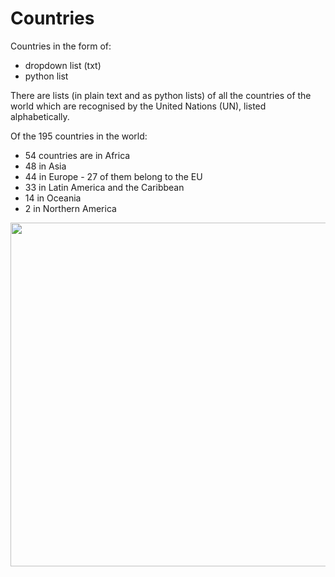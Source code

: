 # Countries
Countries in the form of:
- dropdown list (txt) 
- python list 
              
There are lists (in plain text and as python lists) of all the countries of the world which are recognised by the United Nations (UN), listed alphabetically.

Of the 195 countries in the world:
- 54 countries are in Africa
- 48 in Asia
- 44 in Europe - 27 of them belong to the EU
- 33 in Latin America and the Caribbean
- 14 in Oceania
- 2 in Northern America

<p align="center">
  <img width="550" src="https://images.unsplash.com/photo-1589519160732-57fc498494f8?ixlib=rb-1.2.1&ixid=MnwxMjA3fDB8MHxwaG90by1wYWdlfHx8fGVufDB8fHx8&auto=format&fit=crop&w=1170&q=80">
</p>
